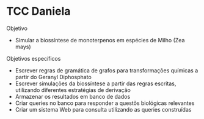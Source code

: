 # TCC Daniela

Objetivo

* Simular a biossíntese de monoterpenos em espécies de Milho (Zea mays)

Objetivos específicos

* Escrever regras de gramática de grafos para transformações químicas a partir do Geranyl Diphosphato
* Escrever simulações da biossíntese a partir das regras escritas, utilizando diferentes estratégias de derivação 
* Armazenar os resultados em banco de dados
* Criar queries no banco para responder a questõs biológicas relevantes
* Criar um sistema Web para consulta utilizando as queries construídas

